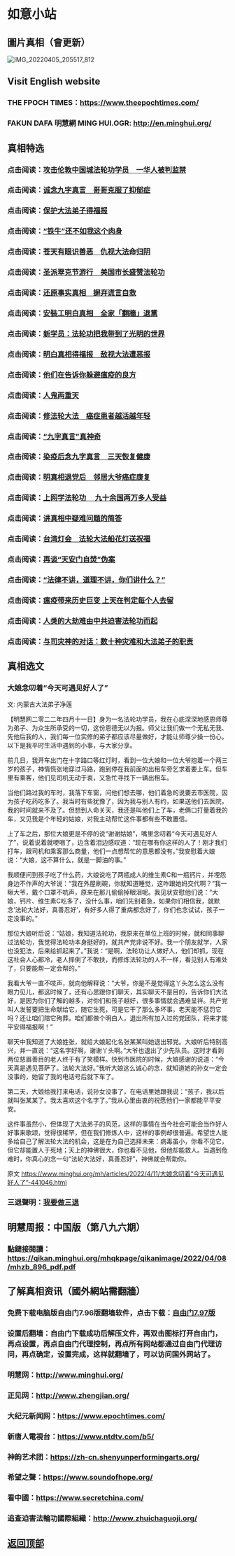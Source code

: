 # 如意小站

## 圖片真相（會更新）

![IMG_20220405_205517_812](https://user-images.githubusercontent.com/79625284/162708710-869d33d8-4132-43a9-a38d-5f36acde1d56.jpg)

## Visit English website

### THE FPOCH TIMES：https://www.theepochtimes.com/

### FAKUN DAFA 明慧網 MING HUI.OGR: http://en.minghui.org/

## 真相特选

### 点击阅读：[攻击伦敦中国城法轮功学员　一华人被判监禁](https://github.com/pinhe91/erzb/tree/main)

### 点击阅读：[诚念九字真言　哥哥克服了抑郁症](https://github.com/pinhe91/jzzyh/tree/main)

### 点击阅读：[保护大法弟子得福报](https://github.com/pinhe91/zxdzs/tree/main)

### 点击阅读：[“铁牛”还不如我这个肉身](https://github.com/pinhe91/hsfbm/tree/main)

### 点击阅读：[苍天有眼识善恶　仇视大法命归阴](https://github.com/pinhe91/chdfzeb/tree/main)

### 点击阅读：[圣派翠克节游行　美国市长盛赞法轮功](https://github.com/pinhe91/gwzcflg/tree/main)

### 点击阅读：[还原事实真相　摒弃谎言自救](https://github.com/pinhe91/phflgyz/tree/main)

### 点击阅读：[安裝工明白真相　全家「翻牆」退黨](https://github.com/pinhe91/stbpay/tree/main)

### 点击阅读：[新学员：法轮功把我带到了光明的世界](https://github.com/pinhe91/flggwgm/tree/main)

### 点击阅读：[明白真相得福报　敌视大法遭恶报](https://github.com/pinhe91/mzxdjd/tree/main)

### 点击阅读：[他们在告诉你躲避瘟疫的良方](https://github.com/pinhe91/bwylf/tree/main)

### 点击阅读：[人鬼两重天](https://github.com/pinhe91/xdfcs/tree/main)

### 点击阅读：[修法轮大法　癌症患者越活越年轻](https://github.com/pinhe91/xdfh/tree/main)

### 点击阅读：[“九字真言”真神奇](https://github.com/pinhe91/njzzyh/tree/main)

### 点击阅读：[染疫后念九字真言　三天恢复健康](https://github.com/pinhe91/rynjzzyh/tree/main)

### 点击阅读：[明真相退党后　邻居大爷癌症康复](https://github.com/pinhe91/stbpa/tree/main)

### 点击阅读：[上网学法轮功 　九十余国两万多人受益](https://github.com/pinhe91/jcxw5/tree/main)

### 点击阅读：[讲真相中疑难问题的简答](https://github.com/pinhe91/jcxw3/tree/main)

### 点击阅读：[台湾灯会　法轮大法船花灯送祝福](https://github.com/pinhe91/dfhcjsr/tree/main) 

### 点击阅读：[再谈“天安门自焚”伪案](https://github.com/pinhe91/whjm/tree/main)

### 点击阅读：[“法律不讲，道理不讲，你们讲什么？”](https://github.com/pinhe91/jlxe/tree/main)

### 点击阅读：[瘟疫带来历史巨变 上天在判定每个人去留](https://github.com/pinhe91/jcxw2/blob/main/README.md)

### 点击阅读：[人类的大劫难由中共迫害法轮功而起](https://github.com/pinhe91/jcxw4/tree/main) 

### 点击阅读：[与司灾神的对话：数十种灾难和大法弟子的职责](https://github.com/pinhe91/jcxw1/tree/main) 

## 真相选文

### 大娘念叨着“今天可遇见好人了”

文: 内蒙古大法弟子净莲 

【明慧网二零二二年四月十一日】身为一名法轮功学员，我在心底深深地感恩师尊为弟子、为众生所承受的一切，这份恩德无以为报。师父让我们做一个无私无我、先他后我的人，我们每一位实修的弟子都应该尽量做好，才能让师尊少操一份心。
以下是我平时生活中遇到的小事，与大家分享。

前几日，我开车出门在十字路口等红灯时，看到一位大娘和一位大爷抱着一个两三岁的孩子，神情慌张地穿过马路，跑到停在我前面的出租车旁乞求着要上车。但车里有乘客，他们见司机无动于衷，又急忙寻找下一辆出租车。

当他们路过我的车时，我落下车窗，问他们想去哪，他们着急的说要去市医院，因为孩子吃药吃多了。我当时有些犹豫了，因为我与别人有约，如果送他们去医院，我的时间就来不及了。但想到人命关天，我还是叫他们上了车，老俩口打量着我的车，又见我是个年轻的姑娘，对我主动帮忙这件事都有些不敢置信。

上了车之后，那位大娘更是不停的说“谢谢姑娘”，嘴里念叨着“今天可遇见好人了”，说着说着就哽咽了，边含着泪边感叹道：“现在哪有你这样的人了！刚才我们打车，跟司机和乘客那么商量，他们一点想帮忙的意思都没有。”我安慰着大娘说：“大娘，这不算什么，就是一脚油的事。”

我顺便问到孩子吃了什么药，大娘说吃了两瓶成人的维生素C和一瓶钙片，并埋怨身边不作声的大爷说：“我在外屋刷碗，你就知道睡觉，这咋跟她妈交代啊？”我一瞅大爷，戴个口罩不吭声，原来在那儿偷偷掉眼泪呢。我见状安慰他们说：“大娘，钙片、维生素C吃多了，没什么事，咱们先别着急，如果你们相信我，就默念‘法轮大法好，真善忍好’，有好多人得了重病都念好了，你们也念试试，孩子一定没事的。”

那位大娘听后说：“姑娘，我知道法轮功，我原来在单位上班的时候，就和同事聊过法轮功，我觉得法轮功本身挺好的，就共产党非说不好。我一个朋友就学，人家也没犯法，后来给抓起来了。”我说：“是啊，法轮功让人做好人，他们却抓，现在这社会人心都冷，老人摔倒了不敢扶，而修炼法轮功的人不一样，看见别人有难处了，只要能帮一定会帮的。”

我看大爷一直不吱声，就向他解释说：“大爷，你是不是觉得这丫头怎么这么没有眼力见儿，都这时候了，还有心思跟你们聊天，其实聊天不是目的，告诉你们大法好，是因为你们了解的越多，对你们和孩子越好，很多事情就会遇难呈祥。共产党叫人发誓要把生命献给它，随它生死，可是它干了那么多坏事，老天能不惩罚它吗？还让咱们陪它殉葬。咱们都做个明白人，退出所有加入过的党团队，将来才能平安得福报啊！”

聊天中我知道了大娘姓张，就给大娘起化名张某某叫她退出邪党。大娘听后特别高兴，并一直说：“这名字好啊，谢谢丫头啊。”大爷也退出了少先队员。这时才看到两位慈眉善目的老人终于有了笑模样。快到市医院的时候，大娘感谢的说道：“今天真是遇见菩萨了。法轮大法好。”我听大娘这么诚心的念，就知道她的孙女一定会没事的，她留了我的电话号后就下车了。

第二天，大娘给我打来电话，说孙女没事了，在电话里她跟我说：“孩子，我以后就叫张某某了。我太喜欢这个名字了。”我从心里由衷的祝愿他们一家都能平平安安。

这件事虽然小，但体现了大法弟子的风范，这样的事情在当今社会可能会当作好人好事来歌颂，觉得很稀罕，但在我们修炼人中，这样的事例却很普遍。希望世人能多给自己了解法轮大法的机会，这是在为自己选择未来：病毒虽小，你看不见它，但它却能置人于死地；天上的神佛很大，你也看不见他，但他却能救人。当遇到危难时，你真心的念一句“法轮大法好，真善忍好”，神佛就会帮助你。

原文 https://www.minghui.org/mh/articles/2022/4/11/大娘念叨着“今天可遇见好人了”-441046.html

### 三退聲明：[我要做三退](https://tuidang.epochtimes.com/)

## 明慧周报：中国版（第八九六期）

### 點鏈接閱讀：https://qikan.minghui.org/mhqkpage/qikanimage/2022/04/08/mhzb_896_pdf.pdf

## 了解真相资讯（國外網站需翻牆）

### 免费下载电脑版自由门7.96版翻墙软件，点击下载：[自由门7.97版](https://github.com/pinhe91/tuiguang/files/6839679/fg797r.zip)

### 设置后翻墙：自由门下载成功后解压文件，再双击图标打开自由门，再点设置，再点自由门代理控制，再点所有网站都通过自由门代理访问，再点确定，设置完成，这样就翻墙了，可以访问国外网站了。

### 明慧网：http://www.minghui.org/

### 正见网：http://www.zhengjian.org/

### 大纪元新闻网：https://www.epochtimes.com/

### 新唐人電視台：https://www.ntdtv.com/b5/

### 神韵艺术团：https://zh-cn.shenyunperformingarts.org/

### 希望之聲：https://www.soundofhope.org/

### 看中國：https://www.secretchina.com/

### 追查迫害法輪功國際組織：http://www.zhuichaguoji.org/

## [返回顶部](https://git.io/Js3EY)

